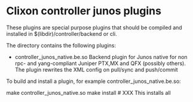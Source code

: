 # Clixon controller junos plugins

These plugins are special purpose plugins that should be compiled and
installed in $(libdir)/controller/backend or cli.

The directory contains the following plugins:

- controller_junos_native.be.so Backend plugin for Junos native for non rpc- and yang-compliant
                                Juniper PTX,MX and QFX (possibly others). The plugin rewrites
                                the XML config on pull/sync and push/commit

To build and install a plugin, for example controller_junos_native.be.so:

make controller_junos_native.so
make install # XXX This installs all
